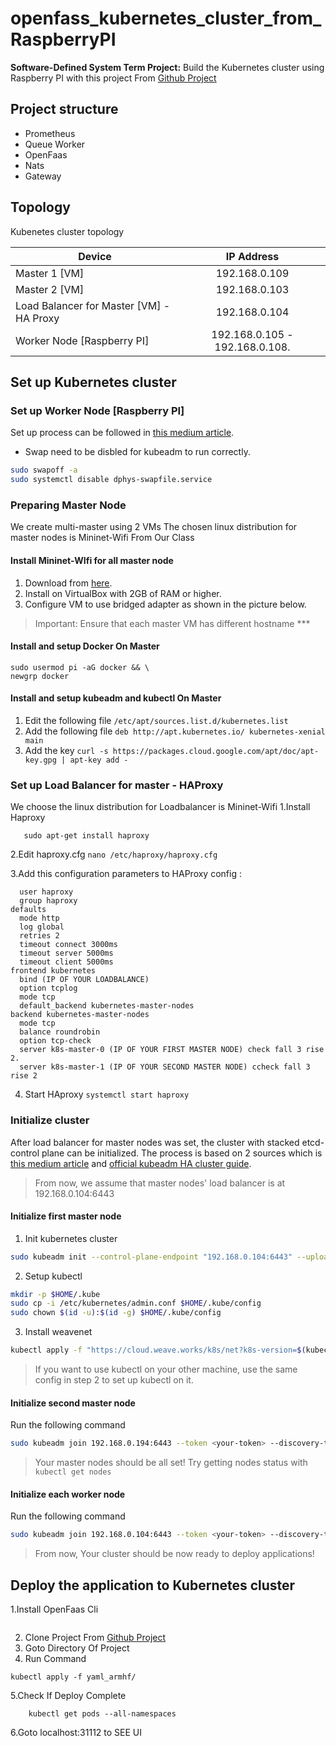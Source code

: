 # openfass_kubernetes_cluster_from_RaspberryPI
**Software-Defined System Term Project:** Build the Kubernetes cluster using Raspberry PI with this project
From [Github Project](https://github.com/openfaas/faas-netes)

## Project structure
- Prometheus
- Queue Worker
- OpenFaas
- Nats
- Gateway

## Topology
Kubenetes cluster topology 

| Device                                   |             IP Address             |
| ---------------------------------------- | :--------------------------------: |
| Master 1 [VM]                            |           192.168.0.109            |
| Master 2 [VM]                            |           192.168.0.103            |
| Load Balancer for Master [VM] - HA Proxy |           192.168.0.104            |
| Worker Node [Raspberry PI]               | 192.168.0.105 - 192.168.0.108.     |

## Set up Kubernetes cluster

### Set up Worker Node [Raspberry PI]

Set up process can be followed in [this medium article](https://medium.com/nycdev/k8s-on-pi-9cc14843d43).

- Swap need to be disbled for kubeadm to run correctly.

```sh
sudo swapoff -a
sudo systemctl disable dphys-swapfile.service
```
### Preparing Master Node

We create multi-master using 2 VMs  The chosen linux distribution for master nodes is Mininet-Wifi From Our Class

#### Install Mininet-WIfi for all master node

1. Download from [here](https://klab.cp.eng.chula.ac.th/mininet-wifi.ova).
2. Install on VirtualBox with 2GB of RAM or higher.
3. Configure VM to use bridged adapter as shown in the picture below.

> Important:
> Ensure that each master VM has different hostname ***

#### Install and setup Docker On Master
```curl -sSL get.docker.com | sh && \
sudo usermod pi -aG docker && \
newgrp docker
```

#### Install and setup kubeadm and kubectl On Master
1. Edit the following file
```/etc/apt/sources.list.d/kubernetes.list```
2. Add the following file
```deb http://apt.kubernetes.io/ kubernetes-xenial main```
3. Add the key
```curl -s https://packages.cloud.google.com/apt/doc/apt-key.gpg | apt-key add -```

### Set up Load Balancer for master - HAProxy
  We choose the linux distribution for Loadbalancer is Mininet-Wifi 
  1.Install Haproxy
  ```sudo apt-get update
     sudo apt-get install haproxy
  ```
  2.Edit haproxy.cfg
  ``` nano /etc/haproxy/haproxy.cfg ```
  
  3.Add this configuration parameters to HAProxy config :
  ```global
    user haproxy
    group haproxy
defaults
    mode http
    log global
    retries 2
    timeout connect 3000ms
    timeout server 5000ms
    timeout client 5000ms
frontend kubernetes
    bind (IP OF YOUR LOADBALANCE)
    option tcplog
    mode tcp
    default_backend kubernetes-master-nodes
backend kubernetes-master-nodes
    mode tcp
    balance roundrobin
    option tcp-check
    server k8s-master-0 (IP OF YOUR FIRST MASTER NODE) check fall 3 rise 2. 
    server k8s-master-1 (IP OF YOUR SECOND MASTER NODE) ccheck fall 3 rise 2
  ```
  4. Start HAproxy
   ```systemctl start haproxy```
  
### Initialize cluster

After load balancer for master nodes was set, the cluster with stacked etcd-control plane can be initialized. The process is based on 2 sources which is [this medium article](https://medium.com/nycdev/k8s-on-pi-9cc14843d43) and [official kubeadm HA cluster guide](https://kubernetes.io/docs/setup/production-environment/tools/kubeadm/high-availability/).

> From now, we assume that master nodes' load balancer is at 192.168.0.104:6443

#### Initialize first master node

1. Init kubernetes cluster
```sh
sudo kubeadm init --control-plane-endpoint "192.168.0.104:6443" --upload-certs --token-ttl=0
```
2. Setup kubectl
```sh
mkdir -p $HOME/.kube
sudo cp -i /etc/kubernetes/admin.conf $HOME/.kube/config
sudo chown $(id -u):$(id -g) $HOME/.kube/config
```
3. Install weavenet
```sh
kubectl apply -f "https://cloud.weave.works/k8s/net?k8s-version=$(kubectl version | base64 | tr -d '\n')"
```
> If you want to use kubectl on your other machine, use the same config in step 2 to set up kubectl on it.

#### Initialize second master node

Run the following command
```sh
sudo kubeadm join 192.168.0.194:6443 --token <your-token> --discovery-token-ca-cert-hash sha256:<your-discovery-token-ca-cert-hash> --control-plane --certificate-key <your-certificate-key>
```

> Your master nodes should be all set! Try getting nodes status with `kubectl get nodes`

#### Initialize each worker node

Run the following command
```sh
sudo kubeadm join 192.168.0.104:6443 --token <your-token> --discovery-token-ca-cert-hash sha256:<your-discovery-token-ca-cert-hash>
```

> From now, Your cluster should be now ready to deploy applications!

## Deploy the application to Kubernetes cluster
1.Install OpenFaas Cli
  ```curl -sL https://cli.openfaas.com | sudo sh
  ```
2. Clone Project From [Github Project](https://github.com/openfaas/faas-netes)
3. Goto Directory Of Project
4. Run Command
  ```kubectl apply -f namespace.yml
  kubectl apply -f yaml_armhf/
  ```
5.Check If Deploy Complete
  ``` kubectl get deploy -n openfaas
      kubectl get pods --all-namespaces
  ```
6.Goto localhost:31112 to SEE UI




